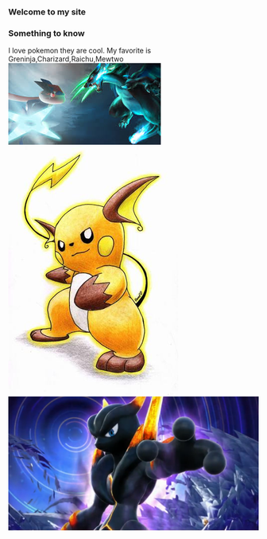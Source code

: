 ### Welcome to my site
### Something to know
I love pokemon they are cool. My favorite is Greninja,Charizard,Raichu,Mewtwo
<img src="images.jpeg"/>
<img src="Raichu-pokemon-21626756-342-500.jpg"/>
<img src="pokken-darkmewtwo-750.png"/>













